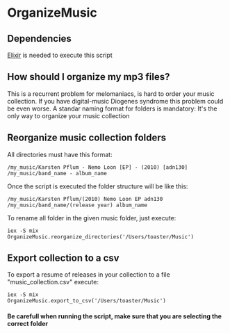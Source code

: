 # OrganizeMusic

## Dependencies

[Elixir](http://elixir-lang.org/install.html) is needed to execute this script  

## How should I organize my mp3 files?

This is a recurrent problem for melomaniacs, is hard to order your music collection. If you have digital-music Diogenes syndrome this problem could be even worse. A standar naming format for folders is mandatory: It's the only way to organize your music collection  

## Reorganize music collection folders

All directories must have this format:

    /my_music/Karsten Pflum - Nemo Loon [EP] - (2010) [adn130] 
    /my_music/band_name - album_name

Once the script is executed the folder structure will be like this:
  
    /my_music/Karsten Pflum/(2010) Nemo Loon EP adn130
    /my_music/band_name/(release year) album_name

To rename all folder in the given music folder, just execute:

    iex -S mix 
    OrganizeMusic.reorganize_directories('/Users/toaster/Music')

## Export collection to a csv

To export a resume of releases in your collection to a file "music_collection.csv" execute:  

    iex -S mix 
    OrganizeMusic.export_to_csv('/Users/toaster/Music')

#### Be carefull when running the script, make sure that you are selecting the correct folder
